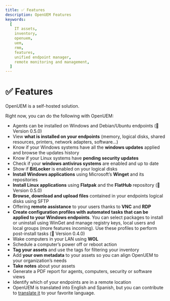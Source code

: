 ```yaml
---
title: ✅ Features
description: OpenUEM Features
keywords:
  [
    IT assets,
    inventory,
    openuem,
    uem,
    rmm,
    features,
    unified endpoint manager,
    remote monitoring and management,
  ]
---
```


# ✅ Features

OpenUEM is a self-hosted solution.

Right now, you can do the following with OpenUEM:

- Agents can be installed on Windows and Debian/Ubuntu endpoints (🎯 Version 0.5.0)
- View **what is installed on your endpoints** (memory, logical disks, shared resources, printers, network adapters, software…)
- Know if your Windows systems have all the **windows updates** applied and browse the updates history
- Know if your Linux systems have **pending security updates**
- Check if your **windows antivirus systems** are enabled and up to date
- Show if **BitLocker** is enabled on your logical disks
- **Install Windows applications** using Microsoft’s **Winget** and its repositories
- **Install Linux applications** using **Flatpak** and the **FlatHub** repository (🎯 Version 0.5.0)
- **Browse, download and upload files** contained in your endpoints logical disks using SFTP
- Offering **remote assistance** to your users thanks to **VNC** and **RDP**
- **Create configuration profiles with automated tasks that can be applied to your Windows endpoints**. You can select packages to install or uninstall using WinGet and manage registry keys, local users and local groups (more features incoming). Use these profiles to perform post-install tasks (🎯 Version 0.4.0)
- Wake computers in your LAN using **WOL**
- Schedule a computer’s power off or reboot action
- **Tag your assets** and use the tags for filtering your inventory
- Add **your own metadata** to your assets so you can align OpenUEM to your organization’s needs
- **Take notes** about your assets
- Generate a PDF report for agents, computers, security or software views
- Identify which of your endpoints are in a remote location
- OpenUEM is translated into English and Spanish, but you can contribute to [translate it](/docs/09-Development/02-i18n.md) to your favorite language.
